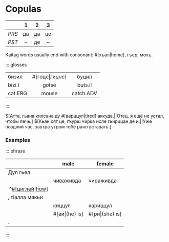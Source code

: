 # Copulas

|       |  1  |  2  |  3  |
| ----- | :-: | :-: | :-: |
| _PRS_ | да  | да  | це  |
| _PST_ |  ~  | де  |  ~  |

Kaitag words usually end with consonant: #[хъал|home], гъер, мохъ.

::: glosses

|         |                  |           |
| ------- | :--------------: | :-------: |
| бизил   | #[гоце\|*гицне*] |   буцил   |
| bizi.l  |      gotse       |  buts.il  |
| cat.ERG |      mouse       | catch.ADV |

:::

$[Атта, гьана килсана ду #[варццул|tired] аккуда.||Отец, я ещё не устал, чтобы лечь.]
$[Кьан сят це, гъурш чирка исле гьирццан де и.||Уже поздний час, завтра утром тебе рано вставать.]

### Examples

<p>

::: phrase

|                                         | male           | female          |
| --------------------------------------- | -------------- | --------------- |
| Дул гьел                                |
|                                         | чиваживда      | чираживда       |
| &nbsp;^[#[циглей\|how]](/audio/cig.m4a) |
| , тӏалла мякьи                          |
|                                         | киццул         | кариццул        |
|                                         | #[ви\|(he) is] | #[ри\|(she) is] |
| .                                       |

:::

</p>
